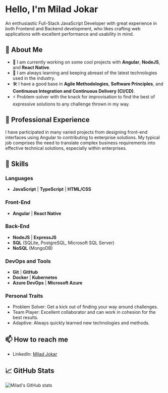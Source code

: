 # Hello, I'm Milad Jokar

An enthusiastic Full-Stack JavaScript Developer with great experience in both Frontend and Backend development, who likes crafting web applications with excellent performance and usability in mind.

## 🌟 About Me
- 🔭 I am currently working on some cool projects with **Angular**, **NodeJS**, and **React Native**.
- 🌱 I am always learning and keeping abreast of the latest technologies used in the industry.
- 🛠️ I have a good base in **Agile Methodologies**, **Software Principles**, and **Continuous Integration and Continuous Delivery (CI/CD)**.
- ⚡ Problem-solver with the knack for improvisation to find the best of expressive solutions to any challenge thrown in my way.

## 💼 Professional Experience
I have participated in many varied projects from designing front-end interfaces using Angular to contributing to enterprise solutions. My typical job comprises the need to translate complex business requirements into effective technical solutions, especially within enterprises.

## 🚀 Skills

### Languages
- **JavaScript** | **TypeScript** | **HTML/CSS**

### Front-End
- **Angular** | **React Native**

### Back-End
- **NodeJS** | **ExpressJS**
- **SQL** (SQLite, PostgreSQL, Microsoft SQL Server)
- **NoSQL** (MongoDB)

### DevOps and Tools
- **Git** | **GitHub**
- **Docker** | **Kubernetes**
- **Azure DevOps** | **Microsoft Azure**

### Personal Traits
- Problem Solver: Get a kick out of finding your way around challenges.
- Team Player: Excellent collaborator and can work in cohesion for the best results.
- Adaptive: Always quickly learned new technologies and methods.

## 📫 How to reach me
- LinkedIn: [Milad Jokar](https://www.linkedin.com/in/milad-jokar-647839212/)

## 📈 GitHub Stats

![Milad's GitHub stats](https://github-readme-stats.vercel.app/api?username=milad-hub&show_icons=true&theme=radical)
